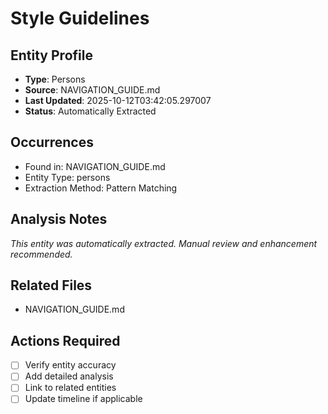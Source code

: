 # Style Guidelines

## Entity Profile
- **Type**: Persons
- **Source**: NAVIGATION_GUIDE.md
- **Last Updated**: 2025-10-12T03:42:05.297007
- **Status**: Automatically Extracted

## Occurrences
- Found in: NAVIGATION_GUIDE.md
- Entity Type: persons
- Extraction Method: Pattern Matching

## Analysis Notes
*This entity was automatically extracted. Manual review and enhancement recommended.*

## Related Files
- NAVIGATION_GUIDE.md

## Actions Required
- [ ] Verify entity accuracy
- [ ] Add detailed analysis
- [ ] Link to related entities
- [ ] Update timeline if applicable
